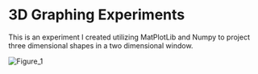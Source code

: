 # 3D Graphing Experiments
 This is an experiment I created utilizing MatPlotLib and Numpy to project three dimensional shapes in a two dimensional window.

![Figure_1](https://github.com/FBuesnel/3D-Graphing-Experiments/assets/89666970/dbd2506c-e7c4-4812-9357-87de8f237c0e)
